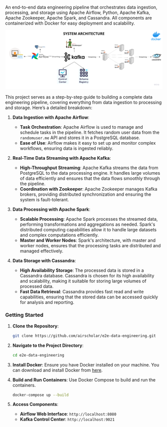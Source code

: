 An end-to-end data engineering pipeline that orchestrates data ingestion, processing, and storage using Apache Airflow, Python, Apache Kafka, Apache Zookeeper, Apache Spark, and Cassandra. All components are containerized with Docker for easy deployment and scalability.


![architecture](Data%20engineering%20architecture%20(1).png)



This project serves as a step-by-step guide to building a complete data engineering pipeline, covering everything from data ingestion to processing and storage. Here’s a detailed breakdown:

1. **Data Ingestion with Apache Airflow**:
   - **Task Orchestration**: Apache Airflow is used to manage and schedule tasks in the pipeline. It fetches random user data from the `randomuser.me` API and stores it in a PostgreSQL database.
   - **Ease of Use**: Airflow makes it easy to set up and monitor complex workflows, ensuring data is ingested reliably.

2. **Real-Time Data Streaming with Apache Kafka**:
   - **High-Throughput Streaming**: Apache Kafka streams the data from PostgreSQL to the data processing engine. It handles large volumes of data efficiently and ensures that the data flows smoothly through the pipeline.
   - **Coordination with Zookeeper**: Apache Zookeeper manages Kafka brokers, providing distributed synchronization and ensuring the system is fault-tolerant.

3. **Data Processing with Apache Spark**:
   - **Scalable Processing**: Apache Spark processes the streamed data, performing transformations and aggregations as needed. Spark's distributed computing capabilities allow it to handle large datasets and complex computations efficiently.
   - **Master and Worker Nodes**: Spark's architecture, with master and worker nodes, ensures that the processing tasks are distributed and managed effectively.

4. **Data Storage with Cassandra**:
   - **High Availability Storage**: The processed data is stored in a Cassandra database. Cassandra is chosen for its high availability and scalability, making it suitable for storing large volumes of processed data.
   - **Fast Data Retrieval**: Cassandra provides fast read and write capabilities, ensuring that the stored data can be accessed quickly for analysis and reporting.


### Getting Started

1. **Clone the Repository**:
   ```bash
   git clone https://github.com/airscholar/e2e-data-engineering.git
   ```

2. **Navigate to the Project Directory**:
   ```bash
   cd e2e-data-engineering
   ```

3. **Install Docker**: Ensure you have Docker installed on your machine. You can download and install Docker from [here](https://www.docker.com/products/docker-desktop).


4. **Build and Run Containers**: Use Docker Compose to build and run the containers.
   ```bash
   docker-compose up --build
   ```

5. **Access Components**:
   - **Airflow Web Interface**: `http://localhost:8080`
   - **Kafka Control Center**: `http://localhost:9021`


